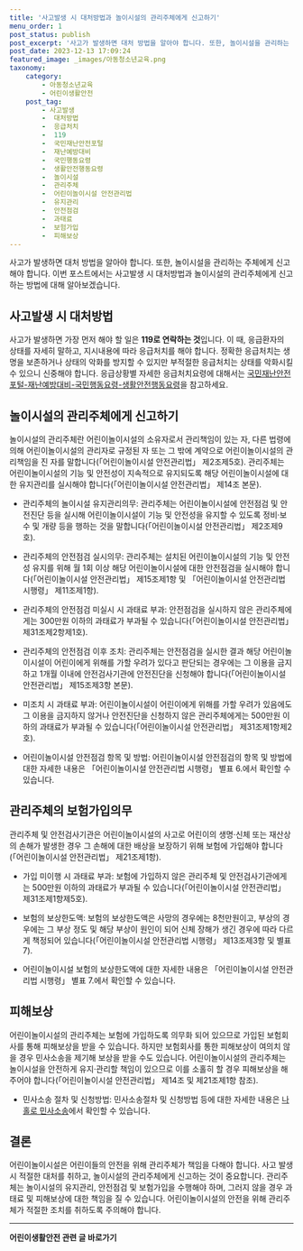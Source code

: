 ```yaml
---
title: '사고발생 시 대처방법과 놀이시설의 관리주체에게 신고하기'
menu_order: 1
post_status: publish
post_excerpt: '사고가 발생하면 대처 방법을 알아야 합니다. 또한, 놀이시설을 관리하는 주체에게 신고해야 합니다. 이번 포스트에서는 사고발생 시 대처방법과 놀이시설의 관리주체에게 신고하는 방법에 대해 알아보겠습니다.'
post_date: 2023-12-13 17:09:24
featured_image: _images/아동청소년교육.png
taxonomy:
    category:
        - 아동청소년교육
        - 어린이생활안전
    post_tag:
        - 사고발생
        -  대처방법
        -  응급처치
        -  119
        -  국민재난안전포털
        -  재난예방대비
        -  국민행동요령
        -  생활안전행동요령
        -  놀이시설
        -  관리주체
        -  어린이놀이시설 안전관리법
        -  유지관리
        -  안전점검
        -  과태료
        -  보험가입
        -  피해보상
---
```


사고가 발생하면 대처 방법을 알아야 합니다. 또한, 놀이시설을 관리하는 주체에게 신고해야 합니다. 이번 포스트에서는 사고발생 시 대처방법과 놀이시설의 관리주체에게 신고하는 방법에 대해 알아보겠습니다.

## 사고발생 시 대처방법

사고가 발생하면 가장 먼저 해야 할 일은 **119로 연락하는 것**입니다. 이 때, 응급환자의 상태를 자세히 말하고, 지시내용에 따라 응급처치를 해야 합니다. 정확한 응급처치는 생명을 보존하거나 상태의 악화를 방지할 수 있지만 부적절한 응급처치는 상태를 악화시킬 수 있으니 신중해야 합니다. 응급상황별 자세한 응급처치요령에 대해서는 [국민재난안전포털-재난예방대비-국민행동요령-생활안전행동요령](https://www.safetykorea.kr/safety/)을 참고하세요.

## 놀이시설의 관리주체에게 신고하기

놀이시설의 관리주체란 어린이놀이시설의 소유자로서 관리책임이 있는 자, 다른 법령에 의해 어린이놀이시설의 관리자로 규정된 자 또는 그 밖에 계약으로 어린이놀이시설의 관리책임을 진 자를 말합니다(「어린이놀이시설 안전관리법」 제2조제5호). 관리주체는 어린이놀이시설의 기능 및 안전성이 지속적으로 유지되도록 해당 어린이놀이시설에 대한 유지관리를 실시해야 합니다(「어린이놀이시설 안전관리법」 제14조 본문).

- 관리주체의 놀이시설 유지관리의무: 관리주체는 어린이놀이시설에 안전점검 및 안전진단 등을 실시해 어린이놀이시설이 기능 및 안전성을 유지할 수 있도록 정비·보수 및 개량 등을 행하는 것을 말합니다(「어린이놀이시설 안전관리법」 제2조제9호).

- 관리주체의 안전점검 실시의무: 관리주체는 설치된 어린이놀이시설의 기능 및 안전성 유지를 위해 월 1회 이상 해당 어린이놀이시설에 대한 안전점검을 실시해야 합니다(「어린이놀이시설 안전관리법」 제15조제1항 및 「어린이놀이시설 안전관리법 시행령」 제11조제1항).

- 관리주체의 안전점검 미실시 시 과태료 부과: 안전점검을 실시하지 않은 관리주체에게는 300만원 이하의 과태료가 부과될 수 있습니다(「어린이놀이시설 안전관리법」 제31조제2항제1호).

- 관리주체의 안전점검 이후 조치: 관리주체는 안전점검을 실시한 결과 해당 어린이놀이시설이 어린이에게 위해를 가할 우려가 있다고 판단되는 경우에는 그 이용을 금지하고 1개월 이내에 안전검사기관에 안전진단을 신청해야 합니다(「어린이놀이시설 안전관리법」 제15조제3항 본문).

- 미조치 시 과태료 부과: 어린이놀이시설이 어린이에게 위해를 가할 우려가 있음에도 그 이용을 금지하지 않거나 안전진단을 신청하지 않은 관리주체에게는 500만원 이하의 과태료가 부과될 수 있습니다(「어린이놀이시설 안전관리법」 제31조제1항제2호).

- 어린이놀이시설 안전점검 항목 및 방법: 어린이놀이시설 안전점검의 항목 및 방법에 대한 자세한 내용은 「어린이놀이시설 안전관리법 시행령」 별표 6.에서 확인할 수 있습니다.

## 관리주체의 보험가입의무

관리주체 및 안전검사기관은 어린이놀이시설의 사고로 어린이의 생명·신체 또는 재산상의 손해가 발생한 경우 그 손해에 대한 배상을 보장하기 위해 보험에 가입해야 합니다(「어린이놀이시설 안전관리법」 제21조제1항).

- 가입 미이행 시 과태료 부과: 보험에 가입하지 않은 관리주체 및 안전검사기관에게는 500만원 이하의 과태료가 부과될 수 있습니다(「어린이놀이시설 안전관리법」 제31조제1항제5호).

- 보험의 보상한도액: 보험의 보상한도액은 사망의 경우에는 8천만원이고, 부상의 경우에는 그 부상 정도 및 해당 부상이 원인이 되어 신체 장해가 생긴 경우에 따라 다르게 책정되어 있습니다(「어린이놀이시설 안전관리법 시행령」 제13조제3항 및 별표 7).

- 어린이놀이시설 보험의 보상한도액에 대한 자세한 내용은 「어린이놀이시설 안전관리법 시행령」 별표 7.에서 확인할 수 있습니다.

## 피해보상

어린이놀이시설의 관리주체는 보험에 가입하도록 의무화 되어 있으므로 가입된 보험회사를 통해 피해보상을 받을 수 있습니다. 하지만 보험회사를 통한 피해보상이 여의치 않을 경우 민사소송을 제기해 보상을 받을 수도 있습니다. 어린이놀이시설의 관리주체는 놀이시설을 안전하게 유지·관리할 책임이 있으므로 이를 소홀히 할 경우 피해보상을 해 주어야 합니다(「어린이놀이시설 안전관리법」 제14조 및 제21조제1항 참조).

- 민사소송 절차 및 신청방법: 민사소송절차 및 신청방법 등에 대한 자세한 내용은 [나홀로 민사소송](https://www.courtauthority.go.kr/cosquare/main/aboutus/)에서 확인할 수 있습니다.

## 결론

어린이놀이시설은 어린이들의 안전을 위해 관리주체가 책임을 다해야 합니다. 사고 발생 시 적절한 대처를 취하고, 놀이시설의 관리주체에게 신고하는 것이 중요합니다. 관리주체는 놀이시설의 유지관리, 안전점검 및 보험가입을 수행해야 하며, 그러지 않을 경우 과태료 및 피해보상에 대한 책임을 질 수 있습니다. 어린이놀이시설의 안전을 위해 관리주체가 적절한 조치를 취하도록 주의해야 합니다.
<!-- wp:separator -->
<hr class="wp-block-separator has-alpha-channel-opacity"/>
<!-- /wp:separator -->

<!-- wp:group {"backgroundColor":"base","layout":{"type":"constrained"}} -->
<div class="wp-block-group has-base-background-color has-background"><!-- wp:paragraph {"align":"center","fontSize":"medium"} -->
<p class="has-text-align-center has-large-font-size"><strong>어린이생활안전 관련 글 바로가기</strong></p>
<!-- /wp:paragraph -->


<!-- wp:latest-posts
{"categories":[{"id":30736,"count":19,"description":"","link":"https://uknowlaw.com/category/%ec%96%b4%eb%a6%b0%ec%9d%b4%ec%83%9d%ed%99%9c%ec%95%88%ec%a0%84/","name":"어린이생활안전","slug":"어린이생활안전","taxonomy":"category","parent":0,"meta":[],"_links":{"self":[{"href":"https://uknowlaw.com/wp-json/wp/v2/categories/30736"}],"collection":[{"href":"https://uknowlaw.com/wp-json/wp/v2/categories"}],"about":[{"href":"https://uknowlaw.com/wp-json/wp/v2/taxonomies/category"}],"wp:post_type":[{"href":"https://uknowlaw.com/wp-json/wp/v2/posts?categories=30736"}],"curies":[{"name":"wp","href":"https://api.w.org/{rel}","templated":true}]}}],"postsToShow":100,"excerptLength":28,"postLayout":"grid","columns":2,"featuredImageAlign":"left","featuredImageSizeSlug":"large","fontSize":"small"} /--></div>
<!-- /wp:group -->
